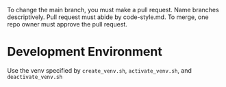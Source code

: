 To change the main branch, you must make a pull request.
Name branches descriptively.
Pull request must abide by code-style.md.
To merge, one repo owner must approve the pull request.

# Development Environment
Use the venv specified by `create_venv.sh`, `activate_venv.sh`, and `deactivate_venv.sh`